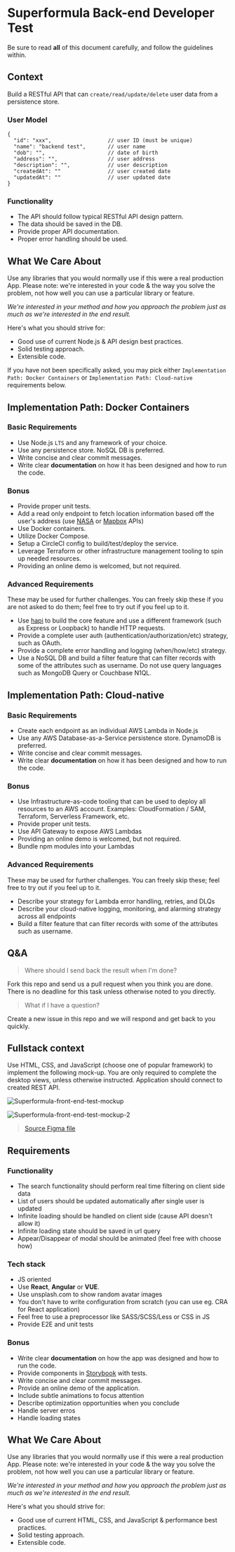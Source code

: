 # Superformula Back-end Developer Test

Be sure to read **all** of this document carefully, and follow the guidelines within.

## Context

Build a RESTful API that can `create/read/update/delete` user data from a persistence store.

### User Model

```
{
  "id": "xxx",                  // user ID (must be unique)
  "name": "backend test",       // user name
  "dob": "",                    // date of birth
  "address": "",                // user address
  "description": "",            // user description
  "createdAt": ""               // user created date
  "updatedAt": ""               // user updated date
}
```

### Functionality

- The API should follow typical RESTful API design pattern.
- The data should be saved in the DB.
- Provide proper API documentation.
- Proper error handling should be used.

## What We Care About

Use any libraries that you would normally use if this were a real production App. Please note: we're interested in your code & the way you solve the problem, not how well you can use a particular library or feature.

_We're interested in your method and how you approach the problem just as much as we're interested in the end result._

Here's what you should strive for:

- Good use of current Node.js & API design best practices.
- Solid testing approach.
- Extensible code.

If you have not been specifically asked, you may pick either `Implementation Path: Docker Containers` or `Implementation Path: Cloud-native` requirements below.

## Implementation Path: Docker Containers

### Basic Requirements

  - Use Node.js `LTS` and any framework of your choice.
  - Use any persistence store. NoSQL DB is preferred.
  - Write concise and clear commit messages.
  - Write clear **documentation** on how it has been designed and how to run the code.

### Bonus

  - Provide proper unit tests.
  - Add a read only endpoint to fetch location information based off the user's address (use [NASA](https://api.nasa.gov/api.html) or [Mapbox](https://www.mapbox.com/api-documentation/) APIs)
  - Use Docker containers.
  - Utilize Docker Compose.
  - Setup a CircleCI config to build/test/deploy the service.
  - Leverage Terraform or other infrastructure management tooling to spin up needed resources.
  - Providing an online demo is welcomed, but not required.

### Advanced Requirements

These may be used for further challenges. You can freely skip these if you are not asked to do them; feel free to try out if you feel up to it.

- Use [hapi](https://hapijs.com/) to build the core feature and use a different framework (such as Express or Loopback) to handle HTTP requests.
- Provide a complete user auth (authentication/authorization/etc) strategy, such as OAuth.
- Provide a complete error handling and logging (when/how/etc) strategy.
- Use a NoSQL DB and build a filter feature that can filter records with some of the attributes such as username. Do not use query languages such as MongoDB Query or Couchbase N1QL.


## Implementation Path: Cloud-native

### Basic Requirements

  - Create each endpoint as an individual AWS Lambda in Node.js
  - Use any AWS Database-as-a-Service persistence store. DynamoDB is preferred.
  - Write concise and clear commit messages.
  - Write clear **documentation** on how it has been designed and how to run the code.

### Bonus

  - Use Infrastructure-as-code tooling that can be used to deploy all resources to an AWS account. Examples: CloudFormation / SAM, Terraform, Serverless Framework, etc.
  - Provide proper unit tests.
  - Use API Gateway to expose AWS Lambdas
  - Providing an online demo is welcomed, but not required.
  - Bundle npm modules into your Lambdas

### Advanced Requirements

These may be used for further challenges. You can freely skip these; feel free to try out if you feel up to it.

  - Describe your strategy for Lambda error handling, retries, and DLQs
  - Describe your cloud-native logging, monitoring, and alarming strategy across all endpoints
  - Build a filter feature that can filter records with some of the attributes such as username.

## Q&A

> Where should I send back the result when I'm done?

Fork this repo and send us a pull request when you think you are done. There is no deadline for this task unless otherwise noted to you directly.

> What if I have a question?

Create a new issue in this repo and we will respond and get back to you quickly.

## Fullstack context

Use HTML, CSS, and JavaScript (choose one of popular framework) to implement the following mock-up. You are only required to complete the desktop views, unless otherwise instructed. Application should connect to created REST API.

![Superformula-front-end-test-mockup](./mockup1.png)

![Superformula-front-end-test-mockup-2](./mockup2.png)

> [Source Figma file](https://www.figma.com/file/6AqFCDp3bcrc5OOfogytQj/task?node-id=0%3A1)

## Requirements

### Functionality

- The search functionality should perform real time filtering on client side data
- List of users should be updated automatically after single user is updated
- Infinite loading should be handled on client side (cause API doesn't allow it)
- Infinite loading state should be saved in url query
- Appear/Disappear of modal should be animated (feel free with choose how)

### Tech stack

- JS oriented
- Use **React**, **Angular** or **VUE**.
- Use unsplash.com to show random avatar images
- You don't have to write configuration from scratch (you can use eg. CRA for React application)
- Feel free to use a preprocessor like SASS/SCSS/Less or CSS in JS
- Provide E2E and unit tests

### Bonus

- Write clear **documentation** on how the app was designed and how to run the code.
- Provide components in [Storybook](https://storybook.js.org) with tests.
- Write concise and clear commit messages.
- Provide an online demo of the application.
- Include subtle animations to focus attention
- Describe optimization opportunities when you conclude
- Handle server erros
- Handle loading states

## What We Care About

Use any libraries that you would normally use if this were a real production App. Please note: we're interested in your code & the way you solve the problem, not how well you can use a particular library or feature.

_We're interested in your method and how you approach the problem just as much as we're interested in the end result._

Here's what you should strive for:

- Good use of current HTML, CSS, and JavaScript & performance best practices.
- Solid testing approach.
- Extensible code.